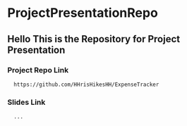 # ProjectPresentationRepo
  ## Hello This is the Repository for Project Presentation
### Project Repo Link
      https://github.com/HHrisHikesHH/ExpenseTracker
### Slides Link
      ...

